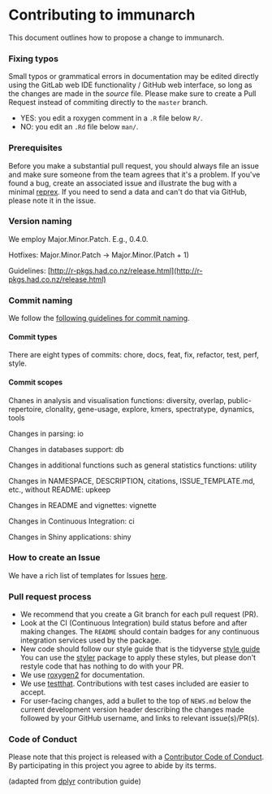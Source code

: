 # Contributing to immunarch

This document outlines how to propose a change to immunarch.

### Fixing typos

Small typos or grammatical errors in documentation may be edited directly using
the GitLab web IDE functionality / GitHub web interface, so long as the changes are made in the _source_ file. Please make sure to create a Pull Request instead of commiting directly to the `master` branch.

*  YES: you edit a roxygen comment in a `.R` file below `R/`.
*  NO: you edit an `.Rd` file below `man/`.

### Prerequisites

Before you make a substantial pull request, you should always file an issue and
make sure someone from the team agrees that it's a problem. If you've found a
bug, create an associated issue and illustrate the bug with a minimal 
[reprex](https://www.tidyverse.org/help/#reprex). If you need to send a data and can't do
that via GitHub, please note it in the issue.

### Version naming

We employ Major.Minor.Patch. E.g., 0.4.0.

Hotfixes: Major.Minor.Patch → Major.Minor.(Patch + 1)

Guidelines: [http://r-pkgs.had.co.nz/release.html](http://r-pkgs.had.co.nz/release.html)

### Commit naming

We follow the [following guidelines for commit naming](https://medium.com/@kevinkreuzer/the-way-to-fully-automated-releases-in-open-source-projects-44c015f38fd6).

#### Commit types

There are eight types of commits: chore, docs, feat, fix, refactor, test, perf, style.

#### Commit scopes

Chanes in analysis and visualisation functions: diversity, overlap, public-repertoire, clonality, gene-usage, explore, kmers, spectratype, dynamics, tools

Changes in parsing: io

Changes in databases support: db

Changes in additional functions such as general statistics functions: utility

Changes in NAMESPACE, DESCRIPTION, citations, ISSUE_TEMPLATE.md, etc., without README: upkeep

Changes in README and vignettes: vignette

Changes in Continuous Integration: ci

Changes in Shiny applications: shiny

### How to create an Issue

We have a rich list of templates for Issues [here](https://github.com/immunomind/immunarch/tree/master/.github/ISSUE_TEMPLATE).

### Pull request process

*  We recommend that you create a Git branch for each pull request (PR).  
*  Look at the CI (Continuous Integration) build status before and after making changes.
The `README` should contain badges for any continuous integration services used
by the package.  
*  New code should follow our style guide that is the tidyverse [style guide](http://style.tidyverse.org) You can use the [styler](https://CRAN.R-project.org/package=styler) package to
apply these styles, but please don't restyle code that has nothing to do with 
your PR.  
*  We use [roxygen2](https://cran.r-project.org/package=roxygen2) for documentation.  
*  We use [testthat](https://cran.r-project.org/package=testthat). Contributions
with test cases included are easier to accept.  
*  For user-facing changes, add a bullet to the top of `NEWS.md` below the current
development version header describing the changes made followed by your GitHub
username, and links to relevant issue(s)/PR(s).

### Code of Conduct

Please note that this project is released with a [Contributor Code of
Conduct](code-of-conduct.md). By participating in this project you agree to
abide by its terms.

(adapted from [dplyr](https://github.com/tidyverse/dplyr/blob/master/.github/CONTRIBUTING.md) contribution guide)
